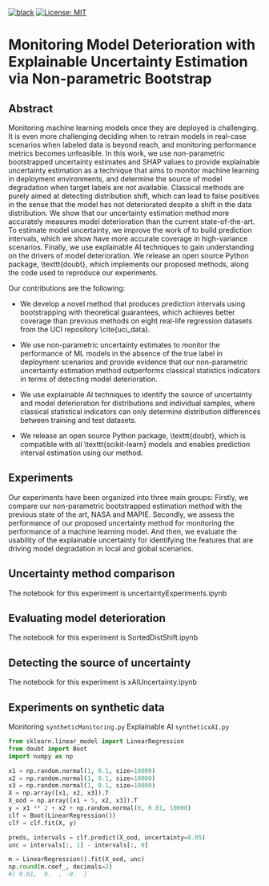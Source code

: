 [![black](https://img.shields.io/badge/code%20style-black-000000.svg?style=plastic)](https://github.com/psf/black)
[![License: MIT](https://img.shields.io/badge/License-MIT-blue.svg?color=g&style=plastic)](https://opensource.org/licenses/MIT)

# Monitoring Model Deterioration with Explainable Uncertainty Estimation via Non-parametric Bootstrap
## Abstract
Monitoring machine learning models once they are deployed is challenging. It is even more challenging deciding when to retrain models in real-case scenarios when labeled data is beyond reach, and monitoring performance metrics becomes unfeasible. 
In this work, we use non-parametric bootstrapped uncertainty estimates and SHAP values to provide explainable uncertainty estimation as a technique that aims to monitor machine learning in deployment environments, and determine the source of model degradation when  target labels are not available. Classical methods are purely aimed at detecting distribution shift, which can lead to false positives in the sense that the model has not deteriorated despite a shift in the data distribution.
We show that our uncertainty estimation method more accurately measures model deterioration than the current state-of-the-art.
To estimate model uncertainty, we improve the work of  to build prediction intervals, which we show have more accurate coverage in high-variance scenarios.
Finally, we use explainable AI techniques to gain understanding on the drivers of model deterioration.
We release an open source Python package, \texttt{doubt}, which implements our proposed methods, along the code used to reproduce our experiments.


Our contributions are the following:

- We develop a novel method that produces prediction intervals using bootstrapping with theoretical guarantees, which achieves better coverage than previous methods on eight real-life regression datasets from the UCI repository \cite{uci_data}.
    
- We use non-parametric uncertainty estimates to monitor the performance of ML models in the absence of the true label in deployment scenarios and provide evidence that our non-parametric uncertainty estimation method outperforms classical statistics indicators in terms of detecting model deterioration.
    
- We use explainable AI techniques to identify the source of uncertainty and model deterioration for distributions and individual samples, where classical statistical indicators can only determine distribution differences between training and test datasets. 

-  We release an open source Python package, \texttt{doubt}, which is compatible with all \texttt{scikit-learn} models and enables prediction interval estimation using our method.


## Experiments

Our experiments have been
organized into three main groups: Firstly, we compare our non-parametric bootstrapped estimation method with the previous state of the art, NASA and MAPIE. Secondly, we assess the performance of our proposed uncertainty method for monitoring the performance of a machine learning model. And then, we evaluate the usability of the explainable uncertainty for identifying the features that are driving model degradation in local and global scenarios. 


## Uncertainty method comparison
The notebook for this experiment is 
uncertaintyExperiments.ipynb

## Evaluating model deterioration
The notebook for this experiment is 
SortedDistShift.ipynb

## Detecting the source of uncertainty
The notebook for this experiment is xAIUncertainty.ipynb

## Experiments on synthetic data

Monitoring `syntheticMonitoring.py`
Explainable AI `syntheticxAI.py`

```python
from sklearn.linear_model import LinearRegression
from doubt import Boot
import numpy as np

x1 = np.random.normal(1, 0.1, size=10000)
x2 = np.random.normal(1, 0.1, size=10000)
x3 = np.random.normal(1, 0.1, size=10000)
X = np.array([x1, x2, x3]).T
X_ood = np.array([x1 + 5, x2, x3]).T
y = x1 ** 2 + x2 + np.random.normal(0, 0.01, 10000)
clf = Boot(LinearRegression())
clf = clf.fit(X, y)

preds, intervals = clf.predict(X_ood, uncertainty=0.05)
unc = intervals[:, 1] - intervals[:, 0]

m = LinearRegression().fit(X_ood, unc)
np.round(m.coef_, decimals=2)
#[ 0.01,  0.  , -0.  ]
```
